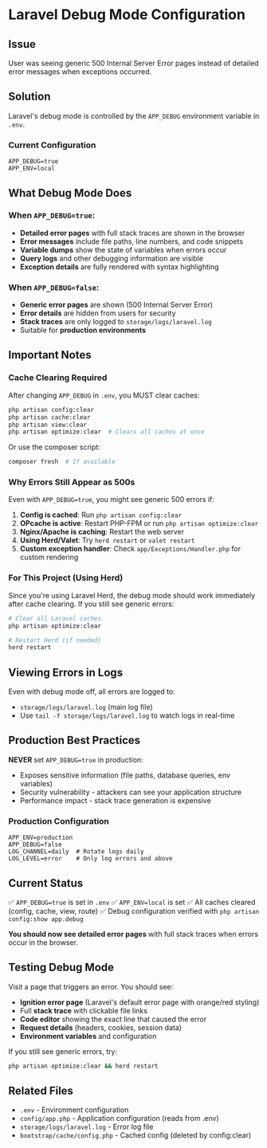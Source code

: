 # Laravel Debug Mode Configuration

## Issue
User was seeing generic 500 Internal Server Error pages instead of detailed error messages when exceptions occurred.

## Solution
Laravel's debug mode is controlled by the `APP_DEBUG` environment variable in `.env`.

### Current Configuration
```env
APP_DEBUG=true
APP_ENV=local
```

## What Debug Mode Does

### When `APP_DEBUG=true`:
- **Detailed error pages** with full stack traces are shown in the browser
- **Error messages** include file paths, line numbers, and code snippets
- **Variable dumps** show the state of variables when errors occur
- **Query logs** and other debugging information are visible
- **Exception details** are fully rendered with syntax highlighting

### When `APP_DEBUG=false`:
- **Generic error pages** are shown (500 Internal Server Error)
- **Error details** are hidden from users for security
- **Stack traces** are only logged to `storage/logs/laravel.log`
- Suitable for **production environments**

## Important Notes

### Cache Clearing Required
After changing `APP_DEBUG` in `.env`, you MUST clear caches:

```bash
php artisan config:clear
php artisan cache:clear
php artisan view:clear
php artisan optimize:clear  # Clears all caches at once
```

Or use the composer script:
```bash
composer fresh  # If available
```

### Why Errors Still Appear as 500s
Even with `APP_DEBUG=true`, you might see generic 500 errors if:

1. **Config is cached**: Run `php artisan config:clear`
2. **OPcache is active**: Restart PHP-FPM or run `php artisan optimize:clear`
3. **Nginx/Apache is caching**: Restart the web server
4. **Using Herd/Valet**: Try `herd restart` or `valet restart`
5. **Custom exception handler**: Check `app/Exceptions/Handler.php` for custom rendering

### For This Project (Using Herd)
Since you're using Laravel Herd, the debug mode should work immediately after cache clearing. If you still see generic errors:

```bash
# Clear all Laravel caches
php artisan optimize:clear

# Restart Herd (if needed)
herd restart
```

## Viewing Errors in Logs
Even with debug mode off, all errors are logged to:
- `storage/logs/laravel.log` (main log file)
- Use `tail -f storage/logs/laravel.log` to watch logs in real-time

## Production Best Practices
**NEVER** set `APP_DEBUG=true` in production:
- Exposes sensitive information (file paths, database queries, env variables)
- Security vulnerability - attackers can see your application structure
- Performance impact - stack trace generation is expensive

### Production Configuration
```env
APP_ENV=production
APP_DEBUG=false
LOG_CHANNEL=daily  # Rotate logs daily
LOG_LEVEL=error    # Only log errors and above
```

## Current Status
✅ `APP_DEBUG=true` is set in `.env`
✅ `APP_ENV=local` is set
✅ All caches cleared (config, cache, view, route)
✅ Debug configuration verified with `php artisan config:show app.debug`

**You should now see detailed error pages** with full stack traces when errors occur in the browser.

## Testing Debug Mode
Visit a page that triggers an error. You should see:
- **Ignition error page** (Laravel's default error page with orange/red styling)
- Full **stack trace** with clickable file links
- **Code editor** showing the exact line that caused the error
- **Request details** (headers, cookies, session data)
- **Environment variables** and configuration

If you still see generic errors, try:
```bash
php artisan optimize:clear && herd restart
```

## Related Files
- `.env` - Environment configuration
- `config/app.php` - Application configuration (reads from .env)
- `storage/logs/laravel.log` - Error log file
- `bootstrap/cache/config.php` - Cached config (deleted by config:clear)
